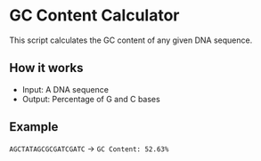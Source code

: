 # GC Content Calculator

This script calculates the GC content of any given DNA sequence.

## How it works

- Input: A DNA sequence
- Output: Percentage of G and C bases

## Example

`AGCTATAGCGCGATCGATC` → `GC Content: 52.63%`
